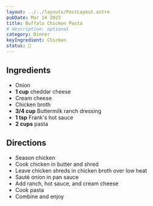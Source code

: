 ```yaml
---
layout: ../../layouts/PostLayout.astro
pubDate: Mar 14 2023
title: Buffalo Chicken Pasta
# description: optional
category: Dinner
keyIngredient: Chicken
status: 🤩
---
```


## Ingredients
<!-- Tablespoons = Tbsp | Teaspons = tsp | Cup = cup | lb/oz/g = lowercase -->
- Onion
- **1 cup** cheddar cheese
- Cream cheese
- Chicken broth
- **3/4 cup** Buttermilk ranch dressing
- **1 tsp** Frank's hot sauce
- **2 cups** pasta

## Directions
- Season chicken
- Cook chicken in butter and shred
- Leave chicken shreds in chicken broth over low heat
- Sauté onion in pan sauce
- Add ranch, hot sauce, and cream cheese 
- Cook pasta
- Combine and enjoy
